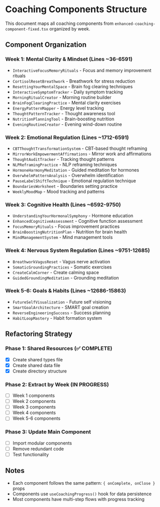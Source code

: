 # Coaching Components Structure

This document maps all coaching components from `enhanced-coaching-component-fixed.tsx` organized by week.

## Component Organization

### Week 1: Mental Clarity & Mindset (Lines ~36-6591)
- `InteractiveFocusMemoryRituals` - Focus and memory improvement rituals
- `CortisolResetBreathwork` - Breathwork for stress reduction
- `ResettingYourMentalSpace` - Brain fog clearing techniques
- `InteractiveSymptomTracker` - Daily symptom tracking
- `MorningRitualCreator` - Morning routine builder
- `BrainFogClearingPractice` - Mental clarity exercises
- `EnergyPatternMapper` - Energy level tracking
- `ThoughtPatternTracker` - Thought awareness tool
- `NutritionPlanningTool` - Brain-boosting nutrition
- `EveningRoutineCreator` - Evening wind-down routine

### Week 2: Emotional Regulation (Lines ~1712-6591)
- `CBTThoughtTransformationSystem` - CBT-based thought reframing
- `MirrorWorkEmpowermentAffirmations` - Mirror work and affirmations
- `ThoughtAuditTracker` - Tracking thought patterns
- `NLPReframingPractice` - NLP reframing techniques
- `HormoneHarmonyMeditation` - Guided meditation for hormones
- `OverwhelmPatternAnalysis` - Overwhelm identification
- `PauseLabelShiftTechnique` - Emotional regulation technique
- `BoundariesWorksheet` - Boundaries setting practice
- `WeeklyMoodMap` - Mood tracking and patterns

### Week 3: Cognitive Health (Lines ~6592-9750)
- `UnderstandingYourHormonalSymphony` - Hormone education
- `EnhancedCognitiveAssessment` - Cognitive function assessment
- `FocusMemoryRituals` - Focus improvement practices
- `BrainBoostingNutritionPlan` - Nutrition for brain health
- `MindManagementSystem` - Mind management tools

### Week 4: Nervous System Regulation (Lines ~9751-12685)
- `BreathworkVagusReset` - Vagus nerve activation
- `SomaticGroundingPractices` - Somatic exercises
- `CreateCalmCorner` - Create calming space
- `GuidedGroundingMeditation` - Grounding meditation

### Week 5-6: Goals & Habits (Lines ~12686-15863)
- `FutureSelfVisualization` - Future self visioning
- `SmartGoalArchitecture` - SMART goal creation
- `ReverseEngineeringSuccess` - Success planning
- `HabitLoopMastery` - Habit formation system

## Refactoring Strategy

### Phase 1: Shared Resources (✅ COMPLETE)
- [x] Create shared types file
- [x] Create shared data file
- [x] Create directory structure

### Phase 2: Extract by Week (IN PROGRESS)
- [ ] Week 1 components
- [ ] Week 2 components
- [ ] Week 3 components
- [ ] Week 4 components
- [ ] Week 5-6 components

### Phase 3: Update Main Component
- [ ] Import modular components
- [ ] Remove redundant code
- [ ] Test functionality

## Notes
- Each component follows the same pattern: `{ onComplete, onClose }` props
- Components use `useCoachingProgress()` hook for data persistence
- Most components have multi-step flows with progress tracking

